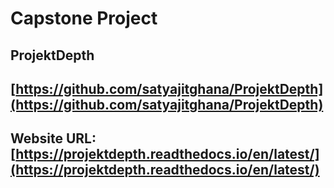 # Capstone Project

## ProjektDepth

## [https://github.com/satyajitghana/ProjektDepth](https://github.com/satyajitghana/ProjektDepth)

## Website URL: [https://projektdepth.readthedocs.io/en/latest/](https://projektdepth.readthedocs.io/en/latest/)
